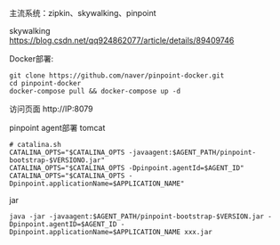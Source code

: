 主流系统：zipkin、skywalking、pinpoint

skywalking  
https://blog.csdn.net/qq924862077/article/details/89409746

Docker部署:
```
git clone https://github.com/naver/pinpoint-docker.git
cd pinpoint-docker
docker-compose pull && docker-compose up -d
```
访问页面
http://IP:8079

pinpoint agent部署
tomcat
```
# catalina.sh
CATALINA_OPTS="$CATALINA_OPTS -javaagent:$AGENT_PATH/pinpoint-bootstrap-$VERSIONO.jar"
CATALINA_OPTS="$CATALINA_OPTS -Dpinpoint.agentId=$AGENT_ID"
CATALINA_OPTS="$CATALINA_OPTS -Dpinpoint.applicationName=$APPLICATION_NAME"
````
jar
```
java -jar -javaagent:$AGENT_PATH/pinpoint-bootstrap-$VERSION.jar -Dpinpoint.agentID=$AGENT_ID -Dpinpoint.applicationName=$APPLICATION_NAME xxx.jar
```
